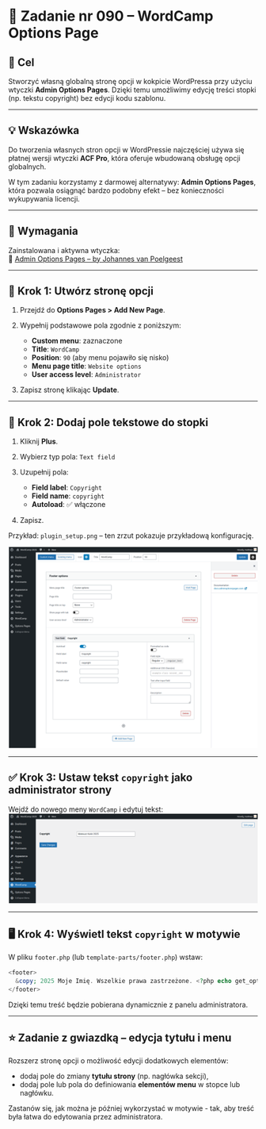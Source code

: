# 🧱 Zadanie nr 090 – WordCamp Options Page

## 🎯 Cel

Stworzyć własną globalną stronę opcji w kokpicie WordPressa przy użyciu wtyczki **Admin Options Pages**. Dzięki temu umożliwimy edycję treści stopki (np. tekstu copyright) bez edycji kodu szablonu.

---

## 💡 Wskazówka

Do tworzenia własnych stron opcji w WordPressie najczęściej używa się płatnej wersji wtyczki **ACF Pro**, która oferuje wbudowaną obsługę opcji globalnych.  

W tym zadaniu korzystamy z darmowej alternatywy: **Admin Options Pages**, która pozwala osiągnąć bardzo podobny efekt – bez konieczności wykupywania licencji.

---

## 🔌 Wymagania

Zainstalowana i aktywna wtyczka:  
🔗 [Admin Options Pages – by Johannes van Poelgeest](https://wordpress.org/plugins/admin-options-pages/)

---

## 🧭 Krok 1: Utwórz stronę opcji

1. Przejdź do **Options Pages > Add New Page**.
2. Wypełnij podstawowe pola zgodnie z poniższym:
   - **Custom menu**: zaznaczone
   - **Title**: `WordCamp`
   - **Position**: `90` (aby menu pojawiło się nisko)
   - **Menu page title**: `Website options`
   - **User access level**: `Administrator`

3. Zapisz stronę klikając **Update**.

---

## 🧾 Krok 2: Dodaj pole tekstowe do stopki

1. Kliknij **Plus**.
2. Wybierz typ pola: `Text field`
3. Uzupełnij pola:
   - **Field label**: `Copyright`
   - **Field name**: `copyright`
   - **Autoload**: ✅ włączone

4. Zapisz.

Przykład: `plugin_setup.png` – ten zrzut pokazuje przykładową konfigurację.

![Przykład](plugin_setup.png)

---

## ✅ Krok 3: Ustaw tekst `copyright` jako administrator strony

Wejdź do nowego meny `WordCamp` i edytuj tekst:
![Przykład](options_example.png)


---

## 🖥️ Krok 4: Wyświetl tekst `copyright` w motywie

W pliku `footer.php` (lub `template-parts/footer.php`) wstaw:

```php
<footer>
  &copy; 2025 Moje Imię. Wszelkie prawa zastrzeżone. <?php echo get_option('copyright'); ?>
</footer>
```

Dzięki temu treść będzie pobierana dynamicznie z panelu administratora.

---

## ⭐ Zadanie z gwiazdką – edycja tytułu i menu

Rozszerz stronę opcji o możliwość edycji dodatkowych elementów:

- dodaj pole do zmiany **tytułu strony** (np. nagłówka sekcji),
- dodaj pole lub pola do definiowania **elementów menu** w stopce lub nagłówku.

Zastanów się, jak można je później wykorzystać w motywie - tak, aby treść była łatwa do edytowania przez administratora.
